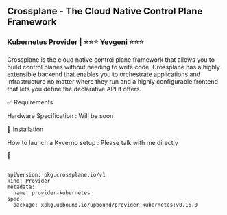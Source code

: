 ## Crossplane - The Cloud Native Control Plane Framework
 

### Kubernetes Provider  | ⭐⭐⭐ Yevgeni ⭐⭐⭐
Crossplane is the cloud native control plane framework that allows you to build control planes without needing to write code. Crossplane has a highly extensible backend that enables you to orchestrate applications and infrastructure no matter where they run and a highly configurable frontend that lets you define the declarative API it offers.

✅ Requirements

Hardware Specification : Will be soon 

🎯 Installation

How to launch a Kyverno setup : Please talk with me directly 

🚀



## 
```
apiVersion: pkg.crossplane.io/v1
kind: Provider
metadata:
  name: provider-kubernetes
spec:
  package: xpkg.upbound.io/upbound/provider-kubernetes:v0.16.0

```
